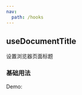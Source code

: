 ```yaml
---
nav:
  path: /hooks
---
```


## useDocumentTitle

设置浏览器页面标题

### 基础用法

Demo:

<code src='./demo/demo1.tsx' />
